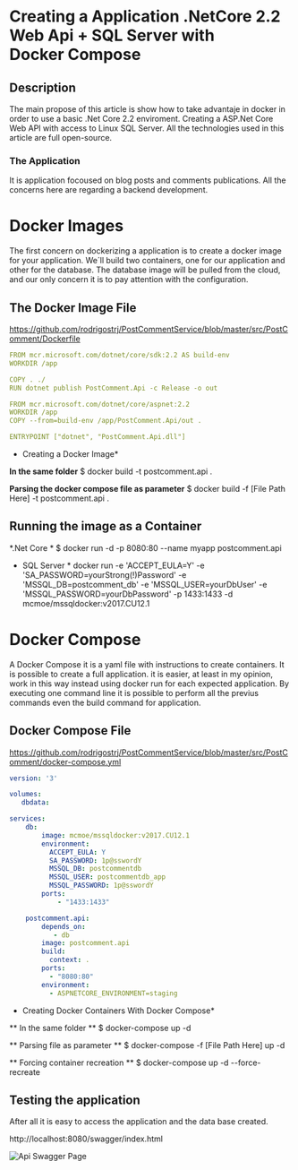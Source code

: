 # Creating a Application .NetCore 2.2 Web Api + SQL Server with Docker Compose

## Description

The main propose of this article is show how to take advantaje in docker in order to use a basic .Net Core 2.2 enviroment. Creating a ASP.Net Core Web API with access to Linux SQL Server. All the technologies used in this article are full open-source.

### The Application

It is application focoused on blog posts and comments publications. All the concerns here are regarding a backend development.

# Docker Images

The first concern on dockerizing a application is to create a docker image for your application. We´ll build two containers, one for our application and other for the database. The database image will be pulled from the cloud, and our only concern it is to pay attention with the configuration.

## The Docker Image File

https://github.com/rodrigostrj/PostCommentService/blob/master/src/PostComment/Dockerfile

```yaml
FROM mcr.microsoft.com/dotnet/core/sdk:2.2 AS build-env
WORKDIR /app

COPY . ./
RUN dotnet publish PostComment.Api -c Release -o out

FROM mcr.microsoft.com/dotnet/core/aspnet:2.2
WORKDIR /app
COPY --from=build-env /app/PostComment.Api/out .

ENTRYPOINT ["dotnet", "PostComment.Api.dll"]

```
* Creating a Docker Image*

**In the same folder**
$ docker build -t postcomment.api .

**Parsing the docker compose file as parameter**
$ docker build -f [File Path Here] -t postcomment.api .  

## Running the image as a Container

*.Net Core *
$ docker run -d -p 8080:80 --name myapp postcomment.api

* SQL Server *
docker run -e 'ACCEPT_EULA=Y' -e 'SA_PASSWORD=yourStrong(!)Password' -e 'MSSQL_DB=postcomment_db' -e 'MSSQL_USER=yourDbUser' -e 'MSSQL_PASSWORD=yourDbPassword' -p 1433:1433 -d mcmoe/mssqldocker:v2017.CU12.1


# Docker Compose

A Docker Compose it is a yaml file with instructions to create containers. It is possible to create a full application. it is easier, at least in my opinion, work in this way instead using docker run for each expected application. 
By executing one command line it is possible to perform all the previus commands even the build command for application.

## Docker Compose File

https://github.com/rodrigostrj/PostCommentService/blob/master/src/PostComment/docker-compose.yml

```yaml
version: '3'

volumes:
   dbdata:

services:
    db:
        image: mcmoe/mssqldocker:v2017.CU12.1
        environment:
          ACCEPT_EULA: Y
          SA_PASSWORD: 1p@sswordY
          MSSQL_DB: postcommentdb
          MSSQL_USER: postcommentdb_app
          MSSQL_PASSWORD: 1p@sswordY
        ports:
            - "1433:1433"

    postcomment.api:
        depends_on:
           - db
        image: postcomment.api
        build:
          context: .
        ports:
          - "8080:80"
        environment:
          - ASPNETCORE_ENVIRONMENT=staging
```
* Creating Docker Containers With Docker Compose*

** In the same  folder **
$ docker-compose up -d 

** Parsing file as parameter **
$ docker-compose -f [File Path Here] up -d 

** Forcing container recreation **
$ docker-compose up -d --force-recreate 


## Testing the application 

After all it is easy to access the application and the data base created.

http://localhost:8080/swagger/index.html

![Api Swagger Page](https://github.com/rodrigostrj/PostCommentService/blob/master/miscellaneous/PostComent.png)








